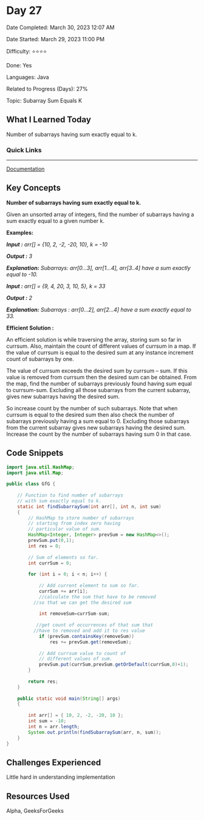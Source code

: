 # Day 27

Date Completed: March 30, 2023 12:07 AM

Date Started: March 29, 2023 11:00 PM

Difficulty: ⭐⭐⭐⭐

Done: Yes

Languages: Java

Related to Progress (Days): 27%

Topic: Subarray Sum Equals K

## What I Learned Today

Number of subarrays having sum exactly equal to k.

### Quick Links

---

[Documentation](https://www.geeksforgeeks.org/number-subarrays-sum-exactly-equal-k/)

## Key Concepts

**Number of subarrays having sum exactly equal to k.**

Given an unsorted array of integers, find the number of subarrays having a sum exactly equal to a given number k.

**Examples:**

***Input :** arr[] = {10, 2, -2, -20, 10}, k = -10*

***Output :** 3*

***Explanation:** Subarrays: arr[0…3], arr[1…4], arr[3..4] have a sum exactly equal to -10.*

***Input :** arr[] = {9, 4, 20, 3, 10, 5}, k = 33*

***Output :** 2*

***Explanation:** Subarrays : arr[0…2], arr[2…4] have a sum exactly equal to 33.*

**Efficient Solution :**

An efficient solution is while traversing the array, storing sum so far in currsum. Also, maintain the count of different values of currsum in a map. If the value of currsum is equal to the desired sum at any instance increment count of subarrays by one.

The value of currsum exceeds the desired sum by currsum – sum. If this value is removed from currsum then the desired sum can be obtained. From the map, find the number of subarrays previously found having sum equal to currsum-sum. Excluding all those subarrays from the current subarray, gives new subarrays having the desired sum.

So increase count by the number of such subarrays. Note that when currsum is equal to the desired sum then also check the number of subarrays previously having a sum equal to 0. Excluding those subarrays from the current subarray gives new subarrays having the desired sum. Increase the count by the number of subarrays having sum 0 in that case.

## Code Snippets

```java
import java.util.HashMap;
import java.util.Map;
 
public class GfG {
 
    // Function to find number of subarrays
    // with sum exactly equal to k.
    static int findSubarraySum(int arr[], int n, int sum)
    {
        // HashMap to store number of subarrays
        // starting from index zero having
        // particular value of sum.
        HashMap<Integer, Integer> prevSum = new HashMap<>();
        prevSum.put(0,1);
        int res = 0;
 
        // Sum of elements so far.
        int currSum = 0;
 
        for (int i = 0; i < n; i++) {
 
            // Add current element to sum so far.
            currSum += arr[i];
            //calculate the sum that have to be removed
          //so that we can get the desired sum
            
            int removeSum=currSum-sum;
 
           //get count of occurrences of that sum that
          //have to removed and add it to res value
            if (prevSum.containsKey(removeSum))
                res += prevSum.get(removeSum);
 
            // Add currsum value to count of
            // different values of sum.
            prevSum.put(currSum,prevSum.getOrDefault(currSum,0)+1);
        }
 
        return res;
    }
 
    public static void main(String[] args)
    {
 
        int arr[] = { 10, 2, -2, -20, 10 };
        int sum = -10;
        int n = arr.length;
        System.out.println(findSubarraySum(arr, n, sum));
    }
}
```

## Challenges Experienced

Little hard in understanding implementation

## Resources Used

Alpha, GeeksForGeeks
